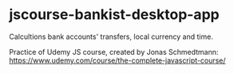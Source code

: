 # jscourse-bankist-desktop-app
Calcultions bank accounts' transfers, local currency and time.

Practice of Udemy JS course, created by Jonas Schmedtmann: https://www.udemy.com/course/the-complete-javascript-course/
